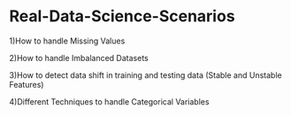 # Real-Data-Science-Scenarios 
1)How to handle Missing Values

2)How to handle Imbalanced Datasets

3)How to detect data shift in training and testing data (Stable and Unstable Features)

4)Different Techniques to handle Categorical Variables
